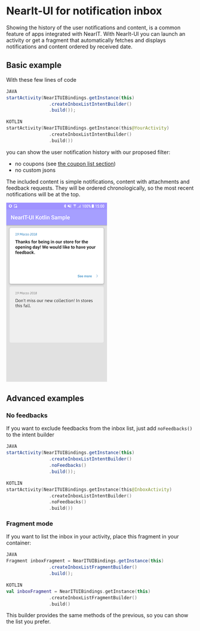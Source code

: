 # NearIt-UI for notification inbox

Showing the history of the user notifications and content, is a common feature of apps integrated with NearIT.
With NearIt-UI you can launch an activity or get a fragment that automatically fetches and displays notifications and content ordered by received date.

## Basic example
With these few lines of code

```java
JAVA
startActivity(NearITUIBindings.getInstance(this)
                .createInboxListIntentBuilder()
                .build());
```

```kotlin
KOTLIN
startActivity(NearITUIBindings.getInstance(this@YourActivity)
                .createInboxListIntentBuilder()
                .build())
```

you can show the user notification history with our proposed filter:
- no coupons (see [the coupon list section](COUPON_LIST.md))
- no custom jsons

The included content is simple notifications, content with attachments and feedback requests. They will be ordered chronologically, so the most recent notifications will be at the top.

![inbox list](inbox_list.png)

## Advanced examples

### No feedbacks

If you want to exclude feedbacks from the inbox list, just add `noFeedbacks()` to the intent builder

```java
JAVA
startActivity(NearITUIBindings.getInstance(this)
                .createInboxListIntentBuilder()
                .noFeedbacks()
                .build());
```

```kotlin
KOTLIN
startActivity(NearITUIBindings.getInstance(this@InboxActivity)
                .createInboxListIntentBuilder()
                .noFeedbacks()
                .build())
```

### Fragment mode

If you want to list the inbox in your activity, place this fragment in your container:

```java
JAVA
Fragment inboxFragment = NearITUIBindings.getInstance(this)
                .createInboxListFragmentBuilder()
                .build();
```

```kotlin
KOTLIN
val inboxFragment = NearITUIBindings.getInstance(this)
                .createInboxListFragmentBuilder()
                .build()
```

This builder provides the same methods of the previous, so you can show the list you prefer.